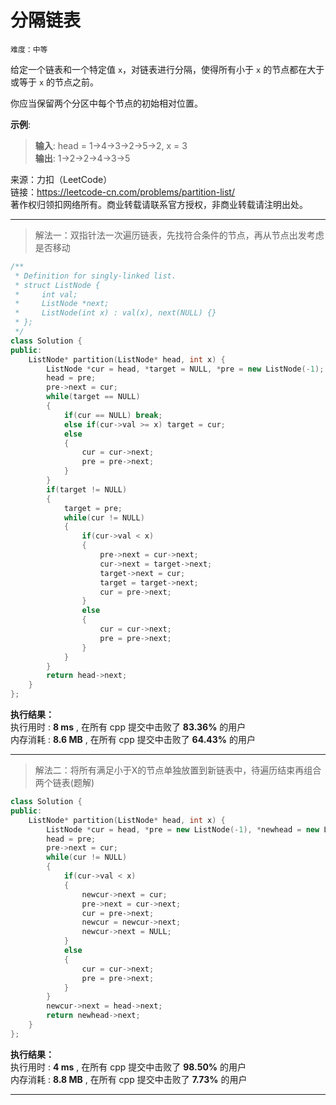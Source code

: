 # 分隔链表 #  
`难度：中等` 

给定一个链表和一个特定值 `x`，对链表进行分隔，使得所有小于 `x` 的节点都在大于或等于 `x` 的节点之前。  

你应当保留两个分区中每个节点的初始相对位置。    

**示例**:   
>**输入**: head = 1->4->3->2->5->2, x = 3  
>**输出**: 1->2->2->4->3->5  

来源：力扣（LeetCode）  
链接：https://leetcode-cn.com/problems/partition-list/  
著作权归领扣网络所有。商业转载请联系官方授权，非商业转载请注明出处。  

---  
>解法一：双指针法一次遍历链表，先找符合条件的节点，再从节点出发考虑是否移动  

```C++
/**
 * Definition for singly-linked list.
 * struct ListNode {
 *     int val;
 *     ListNode *next;
 *     ListNode(int x) : val(x), next(NULL) {}
 * };
 */
class Solution {
public:
    ListNode* partition(ListNode* head, int x) {
        ListNode *cur = head, *target = NULL, *pre = new ListNode(-1);
        head = pre;
        pre->next = cur;
        while(target == NULL)
        {
            if(cur == NULL) break;
            else if(cur->val >= x) target = cur;
            else
            {
                cur = cur->next;
                pre = pre->next;
            }
        }
        if(target != NULL)
        {
            target = pre;
            while(cur != NULL)
            {
                if(cur->val < x)
                {
                    pre->next = cur->next;
                    cur->next = target->next;
                    target->next = cur;
                    target = target->next;
                    cur = pre->next;
                }
                else
                {
                    cur = cur->next;
                    pre = pre->next;
                }
            }
        }
        return head->next;
    }
};
```  

**执行结果：**  
执行用时 : **8 ms** , 在所有 cpp 提交中击败了 **83.36%** 的用户  
内存消耗 : **8.6 MB** , 在所有 cpp 提交中击败了 **64.43%** 的用户  

---  
>解法二：将所有满足小于X的节点单独放置到新链表中，待遍历结束再组合两个链表(题解)  

```C++
class Solution {
public:
    ListNode* partition(ListNode* head, int x) {
        ListNode *cur = head, *pre = new ListNode(-1), *newhead = new ListNode(-1), *newcur = newhead;
        head = pre;
        pre->next = cur;
        while(cur != NULL)
        {
            if(cur->val < x)
            {
                newcur->next = cur;
                pre->next = cur->next;
                cur = pre->next;
                newcur = newcur->next;
                newcur->next = NULL;
            }
            else
            {
                cur = cur->next;
                pre = pre->next;
            }
        }
        newcur->next = head->next;
        return newhead->next;
    }
};
```  

**执行结果：**  
执行用时 : **4 ms** , 在所有 cpp 提交中击败了 **98.50%** 的用户  
内存消耗 : **8.8 MB** , 在所有 cpp 提交中击败了 **7.73%** 的用户  

---  